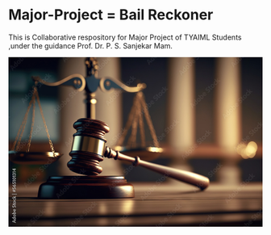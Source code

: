 # Major-Project = Bail Reckoner
This is Collaborative respository for Major Project of TYAIML Students ,under the guidance Prof. Dr. P. S. Sanjekar Mam.


![image alt](https://github.com/DhanashriPatil11/Major-Project/blob/main/judicial.jpg?raw=true)

